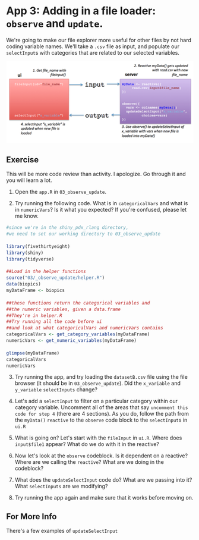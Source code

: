 # App 3: Adding in a file loader: `observe` and `update`.

We're going to make our file explorer more useful for other files by not hard coding variable names. We'll take a `.csv` file as input, and populate our `selectInput`s with categories that are related to our selected variables.

![*observe/update programming pattern*](img/observe_update.png)

## Exercise

This will be more code review than activity. I apologize. Go through it and you will learn a lot.

1. Open the `app.R` in `03_observe_update`.

2. Try running the following code. What is in `categoricalVars` and what is in `numericVars`? Is it what you expected? If you're confused, please let me know.


```r
#since we're in the shiny_pdx_rlang directory,
#we need to set our working directory to 03_observe_update

library(fivethirtyeight)
library(shiny)
library(tidyverse)

##Load in the helper functions
source("03/_observe_update/helper.R")
data(biopics)
myDataFrame <- biopics

##these functions return the categorical variables and
##the numeric variables, given a data.frame
##They're in helper.R
##Try running all the code before ui
##and look at what categoricalVars and numericVars contains
categoricalVars <- get_category_variables(myDataFrame)
numericVars <- get_numeric_variables(myDataFrame)

glimpse(myDataFrame)
categoricalVars
numericVars
```

3. Try running the app, and try loading the `datasetB.csv` file using the file browser (it should be in `03_observe_update`). Did the `x_variable` and `y_variable` `selectInputs` change?

4. Let's add a `selectInput` to filter on a particular category within our category variable. Uncomment all of the areas that say `uncomment this code for step 4` (there are 4 sections). As you do, follow the path from the `myData()` `reactive` to the `observe` code block to the `selectInput`s in `ui.R`

5. What is going on? Let's start with the `fileInput` in `ui.R`. Where does `input$file1` appear? What do we do with it in the reactive?

6. Now let's look at the `observe` codeblock. Is it dependent on a reactive? Where are we calling the `reactive`? What are we doing in the codeblock?

7. What does the `updateSelectInput` code do? What are we passing into it? What `selectInputs` are we modifying?

8. Try running the app again and make sure that it works before moving on.

## For More Info

There's a few examples of `updateSelectInput`
